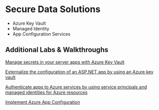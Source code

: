 # Secure Data Solutions

- Azure Key Vault
- Managed Identity
- App Configuration Services

## Additional Labs & Walkthroughs

[Manage secrets in your server apps with Azure Key Vault](https://docs.microsoft.com/en-us/learn/modules/manage-secrets-with-azure-key-vault/)

[Externalize the configuration of an ASP.NET app by using an Azure key vault](https://docs.microsoft.com/en-us/learn/modules/aspnet-configurationbuilder/)

[Authenticate apps to Azure services by using service principals and managed identities for Azure resources](https://docs.microsoft.com/en-us/learn/modules/authenticate-apps-with-managed-identities/)

[Implement Azure App Configuration](https://docs.microsoft.com/en-us/learn/modules/implement-azure-app-configuration/)
